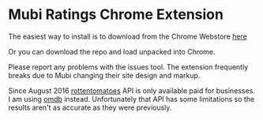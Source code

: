 # Mubi Ratings Chrome Extension


The easiest way to install is to download from the Chrome Webstore [here](https://chrome.google.com/webstore/detail/mubi-ratings/dnpdjibenonbeglpjdklibeiodfjndlh?authuser=1)

Or you can download the repo and load unpacked into Chrome.

Please report any problems with the issues tool. The extension frequently breaks due to Mubi changing their site design and markup.

Since August 2016 [rottentomatoes](http://rottentomatoes.com) API is only available paid for businesses.
I am using [omdb](http://omdbapi.com) instead. Unfortunately that API has some limitations so the results aren't as accurate as they were previously.